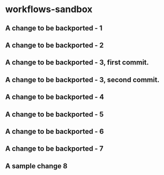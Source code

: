 # workflows-sandbox

## A change to be backported - 1
## A change to be backported - 2
## A change to be backported - 3, first commit.
## A change to be backported - 3, second commit.
## A change to be backported - 4
## A change to be backported - 5
## A change to be backported - 6
## A change to be backported - 7
## A sample change 8

